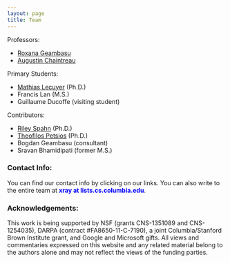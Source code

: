 ```yaml
---
layout: page
title: Team
---
```



Professors:

- [Roxana Geambasu](http://www.cs.columbia.edu/~roxana/)
- [Augustin Chaintreau](http://www.cs.columbia.edu/~augustin/)

Primary Students:

- [Mathias Lecuyer](http://www.cs.columbia.edu/~mathias/) (Ph.D.)
- Francis Lan (M.S.)
- Guillaume Ducoffe (visiting student)

Contributors:

- [Riley Spahn](http://www.cs.columbia.edu/~riley/) (Ph.D.)
- [Theofilos Petsios](http://www.cs.columbia.edu/~theofilos/) (Ph.D.)
- Bogdan Geambasu (consultant)
- Sravan Bhamidipati (former M.S.)


### Contact Info:

You can find our contact info by clicking on our links.  You can also
write to the entire team at <font color="blue">**xray at lists.cs.columbia.edu**</font>.

### Acknowledgements:

This work is being supported by NSF (grants CNS-1351089 and CNS-1254035),
DARPA (contract #FA8650-11-C-7190), a joint Columbia/Stanford Brown Institute
grant, and Google and Microsoft gifts.  All views and commentaries expressed
on this website and any related material belong to the authors alone
and may not reflect the views of the funding parties.

